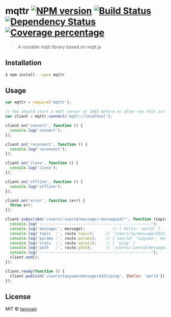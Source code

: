 # mqttr [![NPM version][npm-image]][npm-url] [![Build Status][travis-image]][travis-url] [![Dependency Status][daviddm-image]][daviddm-url] [![Coverage percentage][coveralls-image]][coveralls-url]
> A routable mqtt library based on mqtt.js

## Installation

```sh
$ npm install --save mqttr
```

## Usage

```js
var mqttr = require('mqttr');

// You should start a mqtt server at 1883 before or after run this script
var client = mqttr.connect('mqtt://localhost');

client.on('connect', function () {
  console.log('connect');
});

client.on('reconnect', function () {
  console.log('reconnect');
});

client.on('close', function () {
  console.log('close');
});

client.on('offline', function () {
  console.log('offline');
});

client.on('error', function (err) {
  throw err;
});

client.subscribe('/users/:userid/message/:messageid/*', function (topic, message, route) {
  console.log('-------------------------------------------------');
  console.log('message:', message);            // { hello: 'world' }
  console.log('topic  :', route.topic);     // '/users/ty/message/4321/ping'
  console.log('params :', route.params);    // { userid: 'taoyuan', messageid: 4321 }
  console.log('slats  :', route.splats);    // [ 'ping' ]
  console.log('path   :', route.path);      // '/users/:userid/message/:messageid/:method'
  console.log('-------------------------------------------------');
  client.end();
});

client.ready(function () {
  client.publish('/users/taoyuan/message/4321/ping', {hello: 'world'});
});

```
## License

MIT © [taoyuan]()


[npm-image]: https://badge.fury.io/js/mqttr.svg
[npm-url]: https://npmjs.org/package/mqttr
[travis-image]: https://travis-ci.org/taoyuan/mqttr.svg?branch=master
[travis-url]: https://travis-ci.org/taoyuan/mqttr
[daviddm-image]: https://david-dm.org/taoyuan/mqttr.svg?theme=shields.io
[daviddm-url]: https://david-dm.org/taoyuan/mqttr
[coveralls-image]: https://coveralls.io/repos/taoyuan/mqttr/badge.svg
[coveralls-url]: https://coveralls.io/r/taoyuan/mqttr
